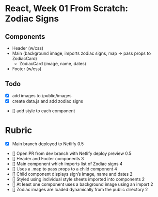 # React, Week 01 From Scratch: Zodiac Signs

## Components

- Header (w/css)
- Main (background image, imports zodiac signs, map => pass props to ZodiacCard)
  - ZodiacCard (image, name, dates)
- Footer (w/css)

## Todo

- [x] add images to /public/images
- [x] create data.js and add zodiac signs
- [] add style to each component

# Rubric

- [x] Main branch deployed to Netlify 0.5
- [] Open PR from dev branch with Netlify deploy preview 0.5
- [] Header and Footer components 3
- [] Main component which imports list of Zodiac signs 4
- [] Uses a .map to pass props to a child component 4
- [] Child component displays sign’s image, name and dates 2
- [] Styled using individual style sheets imported into components 2
- [] At least one component uses a background image using an import 2
- [] Zodiac images are loaded dynamically from the public directory 2
